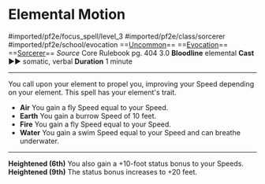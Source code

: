 # Elemental Motion
#imported/pf2e/focus_spell/level_3 #imported/pf2e/class/sorcerer #imported/pf2e/school/evocation 
==[Uncommon](uncommon.md)== ==[Evocation](evocation.md)== ==[Sorcerer](rules/traits/sorcerer.md)==
*Source* Core Rulebook pg. 404 3.0
**Bloodline** elemental
**Cast** ►► somatic, verbal
**Duration** 1 minute

---
You call upon your element to propel you, improving your Speed depending on your element. This spell has your element's trait.
- **Air** You gain a fly Speed equal to your Speed.
- **Earth** You gain a burrow Speed of 10 feet.
- **Fire** You gain a fly Speed equal to your Speed.
- **Water** You gain a swim Speed equal to your Speed and can breathe underwater.

<hr>

**Heightened (6th)** You also gain a +10-foot status bonus to your Speeds.
**Heightened (9th)** The status bonus increases to +20 feet.